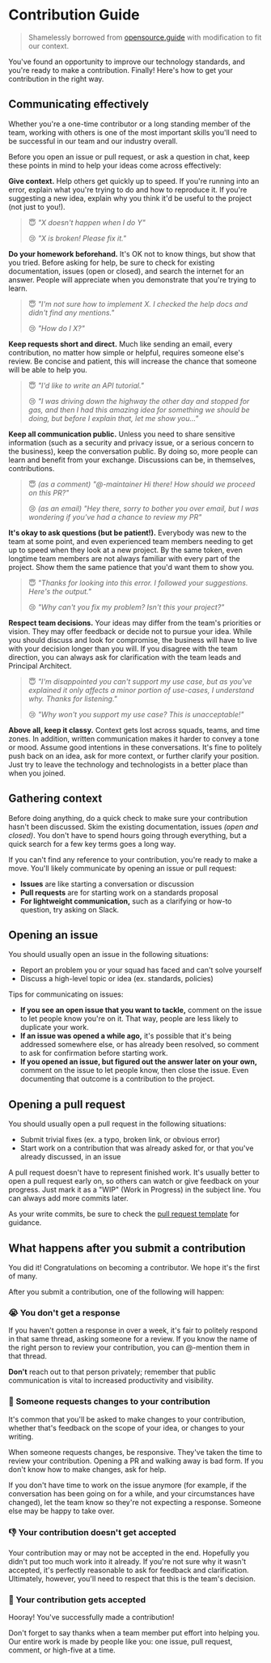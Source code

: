 # Contribution Guide

> Shamelessly borrowed from [opensource.guide](https://opensource.guide/how-to-contribute/) with modification to fit our context.

You've found an opportunity to improve our technology standards, and you're ready to make a contribution. Finally! Here's how to get your contribution in the right way.

## Communicating effectively

Whether you're a one-time contributor or a long standing member of the team, working with others is one of the most important skills you'll need to be successful in our team and our industry overall.

Before you open an issue or pull request, or ask a question in chat, keep these points in mind to help your ideas come across effectively:

**Give context.** Help others get quickly up to speed. If you're running into an error, explain what you're trying to do and how to reproduce it. If you're suggesting a new idea, explain why you think it'd be useful to the project (not just to you!).

> 😇 _"X doesn't happen when I do Y"_
>
> 😢 _"X is broken! Please fix it."_

**Do your homework beforehand.** It's OK not to know things, but show that you tried. Before asking for help, be sure to check for existing documentation, issues (open or closed), and search the internet for an answer. People will appreciate when you demonstrate that you're trying to learn.

> 😇 _"I'm not sure how to implement X. I checked the help docs and didn't find any mentions."_
>
> 😢 _"How do I X?"_

**Keep requests short and direct.** Much like sending an email, every contribution, no matter how simple or helpful, requires someone else's review. Be concise and patient, this will increase the chance that someone will be able to help you.

> 😇 _"I'd like to write an API tutorial."_
>
> 😢 _"I was driving down the highway the other day and stopped for gas, and then I had this amazing idea for something we should be doing, but before I explain that, let me show you..."_

**Keep all communication public.** Unless you need to share sensitive information (such as a security and privacy issue, or a serious concern to the business), keep the conversation public. By doing so, more people can learn and benefit from your exchange. Discussions can be, in themselves, contributions.

> 😇 _(as a comment) "@-maintainer Hi there! How should we proceed on this PR?"_
>
> 😢 _(as an email) "Hey there, sorry to bother you over email, but I was wondering if you've had a chance to review my PR"_

**It's okay to ask questions (but be patient!).** Everybody was new to the team at some point, and even experienced team members needing to get up to speed when they look at a new project. By the same token, even longtime team members are not always familiar with every part of the project. Show them the same patience that you'd want them to show you.

> 😇 _"Thanks for looking into this error. I followed your suggestions. Here's the output."_
>
> 😢 _"Why can't you fix my problem? Isn't this your project?"_

**Respect team decisions.** Your ideas may differ from the team's priorities or vision. They may offer feedback or decide not to pursue your idea. While you should discuss and look for compromise, the business will have to live with your decision longer than you will. If you disagree with the team direction, you can always ask for clarification with the team leads and Principal Architect.

> 😇 _"I'm disappointed you can't support my use case, but as you've explained it only affects a minor portion of use-cases, I understand why. Thanks for listening."_
>
> 😢 _"Why won't you support my use case? This is unacceptable!"_

**Above all, keep it classy.** Context gets lost across squads, teams, and time zones. In addition, written communication makes it harder to convey a tone or mood. Assume good intentions in these conversations. It's fine to politely push back on an idea, ask for more context, or further clarify your position. Just try to leave the technology and technologists in a better place than when you joined.

## Gathering context

Before doing anything, do a quick check to make sure your contribution hasn't been discussed. Skim the existing documentation, issues _(open and closed)_. You don't have to spend hours going through everything, but a quick search for a few key terms goes a long way.

If you can't find any reference to your contribution, you're ready to make a move. You'll likely communicate by opening an issue or pull request:

- **Issues** are like starting a conversation or discussion
- **Pull requests** are for starting work on a standards proposal
- **For lightweight communication,** such as a clarifying or how-to question, try asking on Slack.

## Opening an issue

You should usually open an issue in the following situations:

- Report an problem you or your squad has faced and can't solve yourself
- Discuss a high-level topic or idea (ex. standards, policies)

Tips for communicating on issues:

- **If you see an open issue that you want to tackle,** comment on the issue to let people know you're on it. That way, people are less likely to duplicate your work.
- **If an issue was opened a while ago,** it's possible that it's being addressed somewhere else, or has already been resolved, so comment to ask for confirmation before starting work.
- **If you opened an issue, but figured out the answer later on your own,** comment on the issue to let people know, then close the issue. Even documenting that outcome is a contribution to the project.

## Opening a pull request

You should usually open a pull request in the following situations:

- Submit trivial fixes (ex. a typo, broken link, or obvious error)
- Start work on a contribution that was already asked for, or that you've already discussed, in an issue

A pull request doesn't have to represent finished work. It's usually better to open a pull request early on, so others can watch or give feedback on your progress. Just mark it as a "WIP" (Work in Progress) in the subject line. You can always add more commits later.

As your write commits, be sure to check the [pull request template](./PULL_REQUEST_TEMPLATE.md) for guidance.

## What happens after you submit a contribution

You did it! Congratulations on becoming a contributor. We hope it's the first of many.

After you submit a contribution, one of the following will happen:

### 😭 You don't get a response

If you haven't gotten a response in over a week, it's fair to politely respond in that same thread, asking someone for a review. If you know the name of the right person to review your contribution, you can @-mention them in that thread.

**Don't** reach out to that person privately; remember that public communication is vital to increased productivity and visibility.

### 🚧 Someone requests changes to your contribution

It's common that you'll be asked to make changes to your contribution, whether that's feedback on the scope of your idea, or changes to your writing.

When someone requests changes, be responsive. They've taken the time to review your contribution. Opening a PR and walking away is bad form. If you don't know how to make changes, ask for help.

If you don't have time to work on the issue anymore (for example, if the conversation has been going on for a while, and your circumstances have changed), let the team know so they're not expecting a response. Someone else may be happy to take over.

### 👎 Your contribution doesn't get accepted

Your contribution may or may not be accepted in the end. Hopefully you didn't put too much work into it already. If you're not sure why it wasn't accepted, it's perfectly reasonable to ask for feedback and clarification. Ultimately, however, you'll need to respect that this is the team's decision.

### 🎉 Your contribution gets accepted

Hooray! You've successfully made a contribution!

Don't forget to say thanks when a team member put effort into helping you. Our entire work is made by people like you: one issue, pull request, comment, or high-five at a time.

[karma-format]: https://karma-runner.github.io/1.0/dev/git-commit-msg.html
